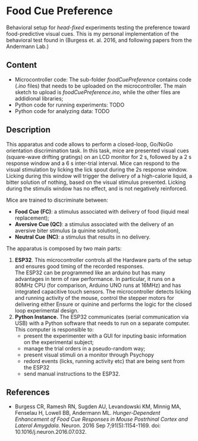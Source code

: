 # Food Cue Preference

Behavioral setup for *head-fixed* experiments testing the preference toward food-predictive visual cues. This is my personal implementation of the behavioral test found in (Burgess et. al. 2016, and following papers from the Andermann Lab.)

## Content

* Microcontroller code: The sub-folder *foodCuePreference* contains code (*.ino* files) that needs to be uploaded on the microcontroller. The main sketch to upload is *foodCuePreference.ino*, while the other files are addidional libraries;
* Python code for running experiments: TODO
* Python code for analyzing data: TODO

## Description


This apparatus and code allows to perform a closed-loop, Go/NoGo orientation discrimination task. In this task, mice are presented visual cues (square-wave drifting gratings) on an LCD monitor for 2 s, followed by a 2 s response window and a 6 s inter-trial interval. Mice can respond to the visual stimulation by licking the lick spout during the 2s response window. Licking during this window will trigger the delivery of a high-calorie liquid, a bitter solution of nothing, based on the visual stimulus presented. Licking during the stimulis window has no effect, and is not negatively reinforced.

Mice are trained to discriminate between:
* **Food Cue (FC)**: a stimulus associated with delivery of food (liquid meal replacement);
* **Aversive Cue (QC)**: a stimulus associated with the delivery of an aversive biter stimulus (a quinine solution),
* **Neutral Cue (NC)**: a stimulus that results in no delivery.

The apparatus is composed by two main parts:
1. **ESP32**. This microcontroller controls all the Hardware parts of the setup and ensures good timing of the recorded responses.  
The ESP32 can be programmed like an arduino but has many advantages in term of raw performance. In particular, it runs on a 80MHz CPU (for comparison, Arduino UNO runs at 16MHz) and has integrated capacitive touch sensors.
The microcontroller detects licking and running activity of the mouse, control the stepper motors for delivering either Ensure or quinine and performs the logic for the closed loop experimental design.  
2. **Python Instance.** The ESP32 communicates (serial communication via USB) with a Python software that needs to run on a separate computer. This computer is responsible to:
   * present the experimenter with a GUI for inputing basic information on the experimental subject;
   * manage the trial orders in a pseudo-random way;
   * present visual stimuli on a monitor through Psychopy
   * redord events (licks, running activity etc) that are being sent from the ESP32
   * send manual instructions to the ESP32.

## References

* Burgess CR, Ramesh RN, Sugden AU, Levandowski KM, Minnig MA, Fenselau H, Lowell BB, Andermann ML. *Hunger-Dependent Enhancement of Food Cue Responses in Mouse Postrhinal Cortex and Lateral Amygdala*. Neuron. 2016 Sep 7;91(5):1154-1169. doi: 10.1016/j.neuron.2016.07.032.
